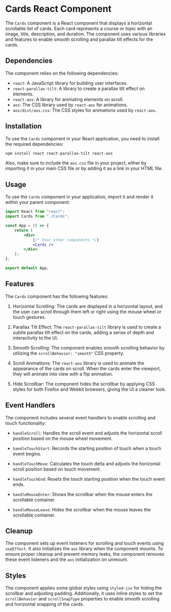 # Cards React Component

The `Cards` component is a React component that displays a horizontal scrollable
list of cards. Each card represents a course or topic with an image, title,
description, and duration. The component uses various libraries and features to
enable smooth scrolling and parallax tilt effects for the cards.

## Dependencies

The component relies on the following dependencies:

- `react`: A JavaScript library for building user interfaces.
- `react-parallax-tilt`: A library to create a parallax tilt effect on elements.
- `react-aos`: A library for animating elements on scroll.
- `aos`: The CSS library used by `react-aos` for animations.
- `aos/dist/aos.css`: The CSS styles for animations used by `react-aos`.

## Installation

To use the `Cards` component in your React application, you need to install the
required dependencies:

```bash
npm install react react-parallax-tilt react-aos
```

Also, make sure to include the `aos.css` file in your project, either by
importing it in your main CSS file or by adding it as a link in your HTML file.

## Usage

To use the `Cards` component in your application, import it and render it within
your parent component:

```jsx
import React from "react";
import Cards from "./Cards";

const App = () => {
	return (
		<div>
			{/* Your other components */}
			<Cards />
		</div>
	);
};

export default App;
```

## Features

The `Cards` component has the following features:

1. Horizontal Scrolling: The cards are displayed in a horizontal layout, and the
   user can scroll through them left or right using the mouse wheel or touch
   gestures.

2. Parallax Tilt Effect: The `react-parallax-tilt` library is used to create a
   subtle parallax tilt effect on the cards, adding a sense of depth and
   interactivity to the UI.

3. Smooth Scrolling: The component enables smooth scrolling behavior by
   utilizing the `scrollBehavior: "smooth"` CSS property.

4. Scroll Animations: The `react-aos` library is used to animate the appearance
   of the cards on scroll. When the cards enter the viewport, they will animate
   into view with a flip animation.

5. Hide Scrollbar: The component hides the scrollbar by applying CSS styles for
   both Firefox and Webkit browsers, giving the UI a cleaner look.

## Event Handlers

The component includes several event handlers to enable scrolling and touch
functionality:

- `handleScroll`: Handles the scroll event and adjusts the horizontal scroll
  position based on the mouse wheel movement.

- `handleTouchStart`: Records the starting position of touch when a touch event
  begins.

- `handleTouchMove`: Calculates the touch delta and adjusts the horizontal
  scroll position based on touch movement.

- `handleTouchEnd`: Resets the touch starting position when the touch event
  ends.

- `handleMouseEnter`: Shows the scrollbar when the mouse enters the scrollable
  container.

- `handleMouseLeave`: Hides the scrollbar when the mouse leaves the scrollable
  container.

## Cleanup

The component sets up event listeners for scrolling and touch events using
`useEffect`. It also initializes the `aos` library when the component mounts. To
ensure proper cleanup and prevent memory leaks, the component removes these
event listeners and the `aos` initialization on unmount.

## Styles

The component applies some global styles using `styled-jsx` for hiding the
scrollbar and adjusting padding. Additionally, it uses inline styles to set the
`scrollBehavior` and `scrollSnapType` properties to enable smooth scrolling and
horizontal snapping of the cards.

